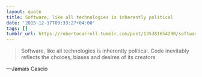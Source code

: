 ```yaml
---
layout: quote
title: Software, like all technologies is inherently political
date: '2015-12-17T09:33:27+04:00'
tags: []
tumblr_url: https://robertocarroll.tumblr.com/post/135381654290/software-like-all-technologies-is-inherently
---
```

<blockquote>Software, like all technologies is inherently political. Code inevitably reflects the choices, biases and desires of its creators</blockquote>

&#8212;Jamais Cascio
